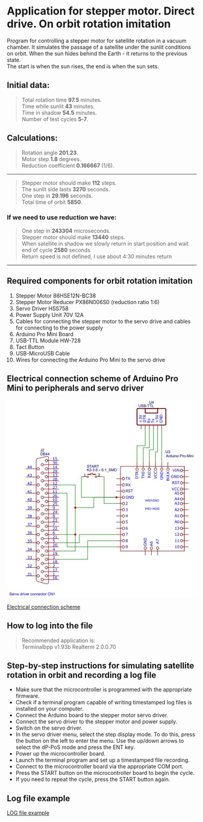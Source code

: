 
# Application for stepper motor. Direct drive. On orbit rotation imitation


Program for controlling a stepper motor for satellite rotation in a vacuum chamber.
It simulates the passage of a satellite under the sunlit conditions on orbit. When the sun hides behind the Earth - it returns to the previous state.   
The start is when the sun rises, the end is when the sun sets.   

## Initial data:

> Total rotation time **97.5** minutes.   
> Time while sunlit **43** minutes.   
> Time in shadow **54.5** minutes.   
> Number of test cycles **5-7**.   

## Calculations:

> Rotation angle **201.23**.   
> Motor step **1.8** degrees.   
> Reduction coefficient **0.166667** (1/6).   

***

> Stepper motor should make **112** steps.   
> The sunlit side lasts **3270** seconds.   
> One step in **29.196** seconds.   
> Total time of orbit **5850**.   

### If we need to use reduction we have:

> One step in **243304** microseconds.   
> Stepper motor should make **13440** steps.   
> When satellite in shadow we slowly return in start position and wait end of cycle **2580** seconds   
> Return speed is not defined, I use about 4:30 minutes return   

***

## Required components for orbit rotation imitation   

1. Stepper Motor 86HSE12N-BC38   
2. Stepper Motor Reducer PX86N006S0 (reduction ratio 1:6)   
3. Servo Driver HSS758   
4. Power Supply Unit 70V 12A   
5. Cables for connecting the stepper motor to the servo drive and cables for connecting to the power supply   
6. Arduino Pro Mini Board   
7. USB-TTL Module HW-728   
8. Tact Button   
9. USB-MicroUSB Cable   
10. Wires for connecting the Arduino Pro Mini to the servo drive   

## Electrical connection scheme of Arduino Pro Mini to peripherals and servo driver   

![Schematic electricity connections](/Schematic_OrbitImitatorRotation.JPG "Schematic electricity connections")   

[Electrical connection scheme](/Schematic_OrbitImitatorRotation.pdf)   

## How to log into the file   

> Recommended application is:   
> Terminalbpp v1.93b
> Realterm 2.0.0.70

## Step-by-step instructions for simulating satellite rotation in orbit and recording a log file   

- Make sure that the microcontroller is programmed with the appropriate firmware.   
- Check if a terminal program capable of writing timestamped log files is installed on your computer.   
- Connect the Arduino board to the stepper motor servo driver.   
- Connect the servo driver to the stepper motor and power supply.   
- Switch on the servo driver.   
- In the servo driver menu, select the step display mode. To do this, press the button on the left to enter the menu. Use the up/down arrows to select the dP-PoS mode and press the ENT key.   
- Power up the microcontroller board.   
- Launch the terminal program and set up a timestamped file recording.   
- Connect to the microcontroller board via the appropriate COM port.   
- Press the START button on the microcontroller board to begin the cycle.   
- If you need to repeat the cycle, press the START button again.   

## Log file example   

[LOG file example](/20230818122756.log)   